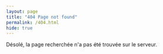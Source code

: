 ```yaml
---
layout: page
title: "404 Page not found"
permalink: /404.html
hide: true
---
```


Désolé, la page recherchée n'a pas été trouvée sur le serveur.
